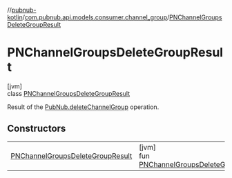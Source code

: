 //[pubnub-kotlin](../../../index.md)/[com.pubnub.api.models.consumer.channel_group](../index.md)/[PNChannelGroupsDeleteGroupResult](index.md)

# PNChannelGroupsDeleteGroupResult

[jvm]\
class [PNChannelGroupsDeleteGroupResult](index.md)

Result of the [PubNub.deleteChannelGroup](../../com.pubnub.api/-pub-nub/delete-channel-group.md) operation.

## Constructors

| | |
|---|---|
| [PNChannelGroupsDeleteGroupResult](-p-n-channel-groups-delete-group-result.md) | [jvm]<br>fun [PNChannelGroupsDeleteGroupResult](-p-n-channel-groups-delete-group-result.md)() |
